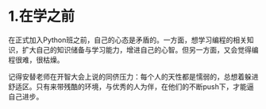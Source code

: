 # 1.在学之前

在正式加入Python班之前，自己的心态是矛盾的。一方面，想学习编程的相关知识，扩大自己的知识储备与学习能力，增进自己的心智。但另一方面，又会觉得编程很难，很枯燥。

记得安替老师在开智大会上说的同侪压力：每个人的天性都是懦弱的，总想着躲进舒适区。只有来带残酷的环境，与优秀的人为伴，在他们的不断push下，才能逼自己进步。

